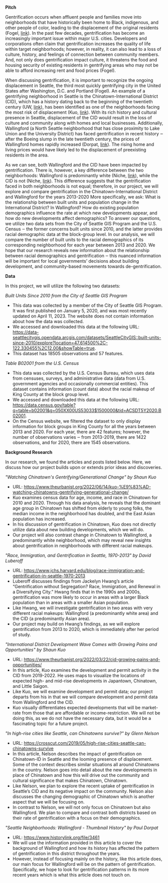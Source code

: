 **Pitch**

Gentrification occurs when affluent people and families move into neighborhoods that have historically been home to Black, indigenous, and other people of color, leading to the displacement of the original residents (Fogel, [link](https://urban.uw.edu/news/gentrification-and-changing-foodscapes-in-seattle/#:~:text=In%20Seattle%2C%2050%25%20of%20eligible,47%25%20between%202000%20and%202013)). In the past few decades, gentrification has become an increasingly important issue within major U.S. cities. Developers and corporations often claim that gentrification increases the quality of life within target neighborhoods; however, in reality, it can also lead to a loss of culture, history, and feelings of connection between community members. And, not only does gentrification impact culture, it threatens the food and housing security of existing residents in gentrifying areas who may not be able to afford increasing rent and food prices (Fogel).  

When discussing gentrification, it is important to recognize the ongoing displacement in Seattle, the third most quickly gentrifying city in the United States after Washington, D.C. and Portland (Fogel). An example of a gentrifying neighborhood in Seattle is the Chinatown-International District (CID), which has a history dating back to the beginning of the twentieth century (UW, [link](http://courses.washington.edu/udp508/info/chinatown.html)), has been identified as one of the neighborhoods facing the most risk of displacement (Kuo, [link](https://www.theurbanist.org/2022/03/22/cid-growing-pains-and-opportunities/)). With its rich history and cultural presence in Seattle, displacement of the CID would result in the loss of culture and community along with homes and local businesses. Additionally, Wallingford (a North Seattle neighborhood that has close proximity to Lake Union and the University District) has faced gentrification in recent history ‒ after the Boeing slump in the late twentieth century, the prices of Wallingford homes rapidly increased (Dorpat, [link](https://www.historylink.org/file/3461)). The rising home and living prices would have likely led to the displacement of preexisting residents in the area. 

As we can see, both Wallingford and the CID have been impacted by gentrification. There is, however, a key difference between the two neighborhoods: Wallingford is predominantly white (Niche, [link](https://www.niche.com/places-to-live/n/wallingford-seattle-wa/residents/)), while the CID is not (Niche, [link](https://www.niche.com/places-to-live/n/international-district-seattle-wa/residents/)). This difference suggests that the gentrification faced in both neighborhoods is not equal; therefore, in our project, we will explore and compare gentrification in the Chinatown-International District and Wallingford for the years 2013-2020 More specifically, we ask: What is the relationship between built units and population change in the International District? In Wallingford? How do existing population demographics influence the rate at which new developments appear, and how do new developments affect demographics? To answer our questions, we utilize two data sets from the City of Seattle GIS Program and the U.S. Census ‒ the former concerns built units since 2010, and the latter provides racial demographic data at the block-group level. In our analysis, we will compare the number of built units to the racial demographics of its corresponding neighborhood for each year between 2013 and 2020. We hope that our research reveals new information about the relationship between racial demographics and gentrification ‒ this nuanced information will be important for local governments’ decisions about building development, and community-based movements towards de-gentrification.

**Data**

In this project, we will utilize the following two datasets:

_Built Units Since 2010 from the City of Seattle GIS Program_
- This data was collected by a member of the City of Seattle GIS Program. It was first published on January 5, 2020, and was most recently updated on April 11, 2023. The website does not contain information about how the data was collected.
- We accessed and downloaded this data at the following URL: https://data-seattlecitygis.opendata.arcgis.com/datasets/SeattleCityGIS::built-units-since-2010/explore?location=47.614500%2C-122.330455%2C12.00&showTable=true. 
- This dataset has 18505 observations and 57 features. 

_Table B02001 from the U.S. Census_
- This data was collected by the U.S. Census Bureau, which uses data from censuses, surveys, and administrative data (data from U.S. government agencies and occasionally commercial entities). This dataset contains information (count data) about the racial makeup of King County at the block group level. 
- We accessed and downloaded this data at the following URL: https://data.census.gov/table?q=table+b02001&g=050XX00US53033$1500000&tid=ACSDT5Y2020.B02001. 
- On the Census website, we filtered the dataset to only display information for block groups in King County for all the years between 2013 and 2020. For each year, there are 42 features; however, the number of observations varies ‒ from 2013-2019, there are 1422 observations, and for 2020, there are 1545 observations.

**Background Research**

In our research, we found the articles and posts listed below. Here, we discuss how our project builds upon or extends prior ideas and discoveries.

_"Watching Chinatown's Gentrifying/Generational Change" by Shaun Kuo_
- URL: https://www.theurbanist.org/2022/06/14/kuo-%E9%83%AD-watching-chinatowns-gentrifying-generational-change/ 
- Kuo examines census data for age, income, and race in Chinatown for 2010 and 2020. Through his data analysis, he reveals that the dominant age group in Chinatown has shifted from elderly to young folks, the median income in the neighborhood has doubled, and the East Asian population has increased.
- In his discussion of gentrification in Chinatown, Kuo does not directly utilize data about new building developments, which we will do. 
- Our project will also contrast change in Chinatown to Wallingford, a predominantly white neighborhood, which may reveal new insights about gentrification in neighborhoods with different racial makeups.

_"Race, Immigration, and Gentrification in Seattle, 1970-2013" by David Luberoff_
- URL: https://www.jchs.harvard.edu/blog/race-immigration-and-gentrification-in-seattle-1970-2013
- Luberoff discusses findings from Jackelyn Hwang’s article “Gentrification without Segregation? Race, Immigration, and Renewal in a Diversifying City.” Hwang finds that in the 1990s and 2000s, gentrification was more likely to occur in areas with a larger Black population than in areas with a smaller Asian population. 
- Like Hwang, we will investigate gentrification in two areas with very different racial makeups: Wallingford (a predominantly white area) and the CID (a predominantly Asian area). 
- Our project may build on Hwang’s findings, as we will explore gentrification from 2013 to 2020, which is immediately after her period of study. 

_"International District Development Wave Comes with Growing Pains and Opportunities" by Shaun Kuo_
- URL: https://www.theurbanist.org/2022/03/22/cid-growing-pains-and-opportunities/ 
- In this article, Kuo examines the development and permit activity in the CID from 2019-2022. He uses maps to visualize the locations of expected high- and mid-rise developments in Japantown, Chinatown, and Little Saigon. 
- Like Kuo, we will examine development and permit data; our project departs from his in that we will compare development and permit data from Wallingford and the CID.
- Kuo visually differentiates expected developments that will be market-rate from those that are affordable or income-restriction. We will not be doing this, as we do not have the necessary data, but it would be a fascinating topic for a future project. 

_"In high-rise cities like Seattle, can Chinatowns survive?" by Glenn Nelson_
- URL: https://crosscut.com/2019/05/high-rise-cities-seattle-can-chinatowns-survive 
- In this article, Nelson describes the impact of gentrification on Chinatown-ID in Seattle and the looming presence of displacement. Some of the context describes similar situations all around Chinatowns in the country. Nelson goes into detail about the new developments in place of Chinatown and how this will drive out the community and cultural significance that makes Chinatown, Chinatown. 
- Like Nelson, we plan to explore the recent uptake of gentrification in Seattle’s CID and its negative impact on the community. Nelson also discusses the changing demographic of Chinatown which is another aspect that we will be focusing on. 
- In contrast to Nelson, we will not only focus on Chinatown but also Wallingford. We plan to compare and contrast both districts based on their rate of gentrification with a focus on their demographics. 

_"Seattle Neighborhoods: Wallingford - Thumbnail History" by Paul Dorpat_
- URL: https://www.historylink.org/file/3461
- We will use the information provided in this article to cover the background of Wallingford and how its history has affected the pattern of gentrification in this district throughout the years.
- However, instead of focusing mainly on the history, like this article does, our main focus for Wallingford will be on the pattern of gentrification. Specifically, we hope to look for gentrification patterns in its more recent years which is what this article does not touch on. 

